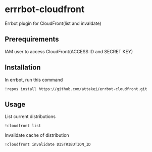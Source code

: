 # errrbot-cloudfront

Errbot plugin for CloudFront(list and invaldate)

## Prerequirements

IAM user to access CloudFront(ACCESS ID and SECRET KEY)


## Installation

In errbot, run this command

```
!repos install https://github.com/attakei/errbot-cloudfront.git
```

## Usage

List current distributions

```
!cloudfront list
```

Invalidate cache of distribution

```
!cloudfront invalidate DISTRIBUTION_ID
```
